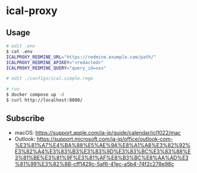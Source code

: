 # ical-proxy

## Usage

```sh
# edit .env
$ cat .env
ICALPROXY_REDMINE_URL="https://redmine.example.com/path/"
ICALPROXY_REDMINE_APIKEY="<redacted>"
ICALPROXY_REDMINE_QUERY="query_id=xxx"

# edit ./configs/ical.simple.rego

# run
$ docker compose up -d
$ curl http://localhost:8080/
```

## Subscribe
* macOS: https://support.apple.com/ja-jp/guide/calendar/icl1022/mac
* Outlook: https://support.microsoft.com/ja-jp/office/outlook-com-%E3%81%A7%E4%BA%88%E5%AE%9A%E8%A1%A8%E3%82%92%E3%82%A4%E3%83%B3%E3%83%9D%E3%83%BC%E3%83%88%E3%81%BE%E3%81%9F%E3%81%AF%E8%B3%BC%E8%AA%AD%E3%81%99%E3%82%8B-cff1429c-5af6-41ec-a5b4-74f2c278e98c
